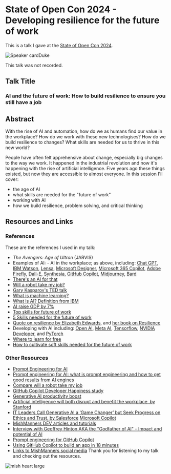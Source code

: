 # State of Open Con 2024 - Developing resilience for the future of work

This is a talk I gave at the [State of Open Con 2024](https://stateofopencon.com/schedule2024/).

![Speaker cardDuke](https://github.com/mishmanners/TalksandEvents/assets/36594527/8b249fb4-9d72-4f9d-9526-592c0cdeb42d)

This talk was not recorded.

## Talk Title

### AI  and the future of work: How to build resilience to ensure you still have a job

## Abstract

With the rise of AI and automation, how do we as humans find our value in the workplace? How do we work with these new technologises? How do we build resilience to changes? What skills are needed for us to thrive in this new world?

People have often felt apprehensive about change, especially big changes to the way we work. It happened in the industrial revolution and now it's happening with the rise of artificial intelligence. Five years ago these things existed, but now they are accessible to almost everyone. In this session I'll cover:
- the age of AI
- what skills are needed for the "future of work"
- working with AI
- how we build resilience, problem solving, and critical thinking

## Resources and Links

### References

These are the references I used in my talk:

- _The Avengers: Age of Ultron_ (JARVIS)
- Examples of AI: - AI in the workplace; as above, including: [Chat GPT](https://chat-gpt.org/), [IBM Watson](https://www.ibm.com/watson), [Lensa](https://prisma-ai.com/lensa), [Microsoft Designer](https://designer.microsoft.com/), [Microsoft 365 Copilot](https://adoption.microsoft.com/en-us/copilot/), [Adobe Firefly](https://www.adobe.com/products/firefly.html), [Dall-E](https://openai.com/product/dall-e-2), [Synthesia](https://www.synthesia.io/), [GitHub Copilot](https://copilot.github.com/), [Midjourney](https://www.midjourney.com/explore), [Bard](https://ai.google/)
- [There's an AI for that](https://theresanaiforthat.com/)
- [Will a robot take my job?](time.com/robots-jobs-machines-work)
- [Gary Kasparov's TED talk](https://www.ted.com/talks/garry_kasparov_don_t_fear_intelligent_machines_work_with_them?language=en)
- [What is machine learning?](https://www.javatpoint.com/types-of-machine-learning)
- [What is AI? Definition from IBM](https://www.ibm.com/cloud/learn/what-is-artificial-intelligence)
- [AI raise GDP by 7%](https://www.goldmansachs.com/intelligence/pages/generative-ai-could-raise-global-gdp-by-7-percent.html)
- [Top skills for future of work](https://learning.linkedin.com/blog/top-skills/the-skills-companies-need-most-in-2020and-how-to-learn-them)
- [5 Skills needed for the future of work](https://dev.to/mishmanners/dont-let-the-robots-take-your-job-top-5-skills-needed-to-stay-employed-85e)
- [Quote on resilience by Elizabeth Edwards](https://www.goodreads.com/author/quotes/6439373.Elizabeth_Edwards), and [her book on Resilience](https://www.amazon.com/Resilience-Reflections-Burdens-Facing-Adversities/dp/0767931564)
- Developing with AI including: [Open AI](https://openai.com/product), [Meta AI](https://ai.meta.com/resources/models-and-libraries/), [Tensorflow](https://www.tensorflow.org/), [NVIDIA Developer](https://developer.nvidia.com/deep-learning), and [PyTorch](https://pytorch.org/features/)
- [Where to learn for free](https://github.com/mishmanners/Free-Learning-Content)
- [How to cultivate soft skills needed for the future of work](https://dev.to/mishmanners/5-tips-to-future-proof-your-career-how-to-outsmart-automation-62h)

### Other Resources

- [Prompt Engineering for AI](https://dev.to/github/prompt-engineering-for-ai-what-is-prompt-engineering-and-how-to-get-good-results-from-ai-engines-5ch6)
- [Prompt engineering for AI: what is prompt engineering and how to get good results from AI engines](https://dev.to/github/prompt-engineering-for-ai-what-is-prompt-engineering-and-how-to-get-good-results-from-ai-engines-5ch6)
- [Compare will a robot take my job](https://willrobotstakemyjob.com/)
- [GitHub Copilot Developer Happiness study](https://github.blog/2022-09-07-research-quantifying-github-copilots-impact-on-developer-productivity-and-happiness/)
- [Generative AI productivity boost](https://www.forbes.com/sites/brentdykes/2023/04/12/generative-ai-why-an-ai-enabled-workforce-is-a-productivity-game-changer)
- [Artificial intelligence will both disrupt and benefit the workplace, by Stanford](https://news.stanford.edu/2018/05/17/artificial-intelligence-workplace/)
- [IT Leaders Call Generative AI a ‘Game Changer’ but Seek Progress on Ethics and Trust, by Salesforce](https://www.salesforce.com/news/stories/generative-ai-research/)
 [Microsoft Copilot](https://blogs.microsoft.com/blog/2023/03/16/introducing-microsoft-365-copilot-your-copilot-for-work/)
- [MishManners DEV articles and tutorials](https://dev.to/mishmanners)
- [Interview with Geoffrey Hinton AKA the "Godfather of AI" - Impact and potential of AI](https://youtu.be/qpoRO378qRY)
- [Prompt engineering for GitHub Copilot](https://dev.to/github/a-beginners-guide-to-prompt-engineering-with-github-copilot-3ibp)
- [Using GitHub Copilot to build an app in 18 minutes](https://github.blog/2023-05-05-web-summit-rio-2023-building-an-app-in-18-minutes-with-github-copilot-x/)
- [Links to MishManners social media](https://mishmanners.info)
Thank you for listening to my talk and checking out the resources.

![mish heart large](https://user-images.githubusercontent.com/36594527/195619762-82827b2e-bfdd-49b6-b8df-5b9e15f4f044.png)
